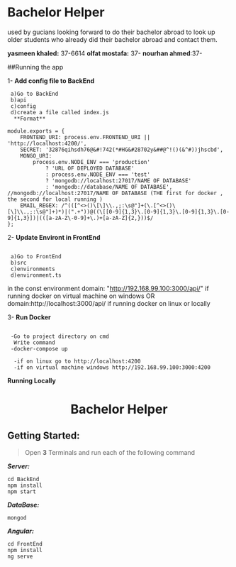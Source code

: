 # Bachelor Helper
used by gucians looking forward to do their bachelor abroad to look up older students who already did their bachelor abroad and contact them.

**yasmeen khaled:** 37-6614
**olfat mostafa:** 37-
**nourhan ahmed**:37-

##Running the app 

1- **Add config file to BackEnd**
```
 a)Go to BackEnd
 b)api
 c)config
 d)create a file called index.js
  **Format**
  
module.exports = {
    FRONTEND_URI: process.env.FRONTEND_URI || 'http://localhost:4200/',
    SECRET: '32876qihsdh76@&#!742(*#HG&#28702y&##@^!()(&^#))jhscbd',
    MONGO_URI:
        process.env.NODE_ENV === 'production'
            ? 'URL OF DEPLOYED DATABASE'
            : process.env.NODE_ENV === 'test'
            ? 'mongodb://localhost:27017/NAME OF DATABASE'
            : 'mongodb://database/NAME OF DATABASE', //mongodb://localhost:27017/NAME OF DATABASE (THE first for docker , the second for local running )
    EMAIL_REGEX: /^(([^<>()\[\]\\.,;:\s@"]+(\.[^<>()\[\]\\.,;:\s@"]+)*)|(".+"))@((\[[0-9]{1,3}\.[0-9]{1,3}\.[0-9]{1,3}\.[0-9]{1,3}])|(([a-zA-Z\-0-9]+\.)+[a-zA-Z]{2,}))$/
};
```
2- **Update Environt in FrontEnd**
```

 a)Go to FrontEnd
 b)src
 c)environments
 d)environment.ts
 ```
  in the const environment
   domain: "http://192.168.99.100:3000/api/" if running docker on virtual machine on windows
   OR
   domain:http://localhost:3000/api/ if running docker on linux or locally 

3- **Run Docker**
```

 -Go to project directory on cmd
  Write command 
 -docker-compose up

  -if on linux go to http://localhost:4200
  -if on virtual machine windows http://192.168.99.100:3000:4200
```
 **Running Locally**
 <h1 align="center">  Bachelor Helper </h1>

<!-- # <h2 align="center"> [Nawwar Educational Platform](https://nawwar.tk) </h2> -->


## Getting Started:
> Open **3** Terminals and run each of the following command

_**Server:**_

```
cd BackEnd
npm install
npm start 
```

_**DataBase:**_

```
mongod
```

_**Angular:**_

```
cd FrontEnd
npm install
ng serve
```
 